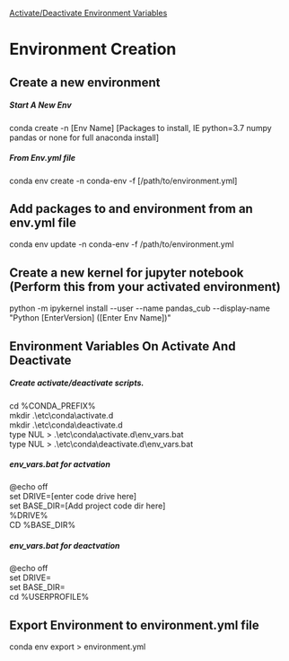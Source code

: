 [Activate/Deactivate Environment Variables](#envvars)
# Environment Creation

## Create a new environment
##### Start A New Env
conda create -n [Env Name] [Packages to install, IE python=3.7 numpy pandas or none for full anaconda install]<br>

##### From Env.yml file
conda env create -n conda-env -f [/path/to/environment.yml] 

## Add packages to and environment from an env.yml file
conda env update -n conda-env -f /path/to/environment.yml

## Create a new kernel for jupyter notebook (Perform this from your activated environment)
python -m ipykernel install --user --name pandas_cub --display-name "Python [EnterVersion] ([Enter Env Name])"

## Environment Variables On Activate And Deactivate
##### Create activate/deactivate scripts. 
cd %CONDA_PREFIX%<BR>
mkdir .\etc\conda\activate.d<BR>
mkdir .\etc\conda\deactivate.d<BR>
type NUL > .\etc\conda\activate.d\env_vars.bat<BR>
type NUL > .\etc\conda\deactivate.d\env_vars.bat<BR>

##### env_vars.bat for actvation
@echo off<BR>
set DRIVE=[enter code drive here]<br>
set BASE_DIR=[Add project code dir here]<BR>
%DRIVE%<BR>
CD %BASE_DIR%<BR>

##### env_vars.bat for deactvation
@echo off<BR>
set DRIVE=<BR>
set BASE_DIR=<BR>
cd %USERPROFILE%

## Export Environment to environment.yml file
conda env export > environment.yml
